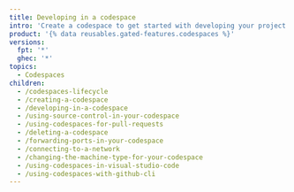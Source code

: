 ```yaml
---
title: Developing in a codespace
intro: 'Create a codespace to get started with developing your project inside a dedicated cloud environment. You can use forwarded ports to run your application and even use codespaces inside {% data variables.product.prodname_vscode %}'
product: '{% data reusables.gated-features.codespaces %}'
versions:
  fpt: '*'
  ghec: '*'
topics:
  - Codespaces
children:
  - /codespaces-lifecycle
  - /creating-a-codespace
  - /developing-in-a-codespace
  - /using-source-control-in-your-codespace
  - /using-codespaces-for-pull-requests
  - /deleting-a-codespace
  - /forwarding-ports-in-your-codespace
  - /connecting-to-a-network
  - /changing-the-machine-type-for-your-codespace
  - /using-codespaces-in-visual-studio-code
  - /using-codespaces-with-github-cli
---
```

 

